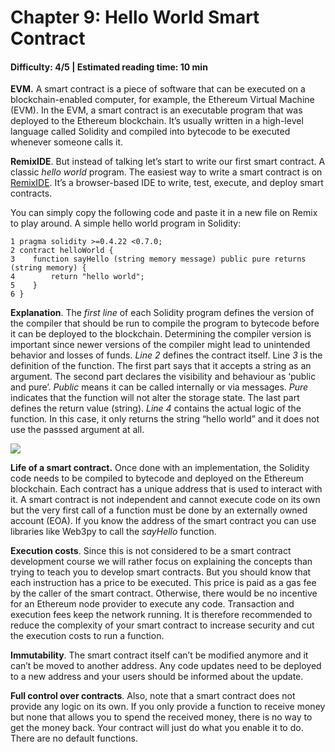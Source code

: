 # Chapter 9: Hello World Smart Contract
#### Difficulty: **4/5** \| Estimated reading time: **10 min**

<dialog character="jellyfish">OK, you’ve received a lot of equipment; let’s make use of it! In the depth of Web3, we call this activity “to buidl”. The etymology of the letter inversion is quite funny if you like to wander.</dialog>

**EVM.** A smart contract is a piece of software that can be executed on a blockchain-enabled computer, for example, the Ethereum Virtual Machine (EVM). In the EVM, a smart contract is an executable program that was deployed to the Ethereum blockchain. It’s usually written in a high-level language called Solidity and compiled into bytecode to be executed whenever someone calls it.

**RemixIDE**. But instead of talking let’s start to write our first smart contract. A classic *hello world* program. The easiest way to write a smart contract is on [RemixIDE](http://remix.ethereum.org). It’s a browser-based IDE to write, test, execute, and deploy smart contracts.

You can simply copy the following code and paste it in a new file on Remix to play around. A simple hello world program in Solidity:

```Solidity
1 pragma solidity >=0.4.22 <0.7.0;
2 contract helloWorld { 
3    function sayHello (string memory message) public pure returns (string memory) { 
4        return "hello world";
5    }
6 }
```
**Explanation**. The *first line* of each Solidity program defines the version of the compiler that should be run to compile the program to bytecode before it can be deployed to the blockchain. Determining the compiler version is important since newer versions of the compiler might lead to unintended behavior and losses of funds. *Line 2* defines the contract itself. Line *3* is the definition of the function. The first part says that it accepts a string as an argument. The second part declares the visibility and behaviour as ‘public and pure’. *Public* means it can be called internally or via messages. *Pure* indicates that the function will not alter the storage state. The last part defines the return value (string). *Line 4* contains the actual logic of the function. In this case, it only returns the string “hello world” and it does not use the passsed argument at all.

<img src="/images/chapter9_0.png" />

**Life of a smart contract.** Once done with an implementation, the Solidity code needs to be compiled to bytecode and deployed on the Ethereum blockchain. Each contract has a unique address that is used to interact with it. A smart contract is not independent and cannot execute code on its own but the very first call of a function must be done by an externally owned account (EOA). If you know the address of the smart contract you can use libraries like Web3py to call the *sayHello* function.

**Execution costs**. Since this is not considered to be a smart contract development course we will rather focus on explaining the concepts than trying to teach you to develop smart contracts. But you should know that each instruction has a price to be executed. This price is paid as a gas fee by the caller of the smart contract. Otherwise, there would be no incentive for an Ethereum node provider to execute any code. Transaction and execution fees keep the network running. It is therefore recommended to reduce the complexity of your smart contract to increase security and cut the execution costs to run a function.

**Immutability**. The smart contract itself can’t be modified anymore and it can’t be moved to another address. Any code updates need to be deployed to a new address and your users should be informed about the update.

**Full control over contracts**. Also, note that a smart contract does not provide any logic on its own. If you only provide a function to receive money but none that allows you to spend the received money, there is no way to get the money back. Your contract will just do what you enable it to do. There are no default functions.
